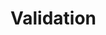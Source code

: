 

# Validation
<!--
@Validated @RequestBody @RequestParam配合使用校验参数
https://www.cnblogs.com/cjyboy/p/11465876.html
 
https://mp.weixin.qq.com/s/lPvFnpqpRPRT5DyOYYidyw
https://mp.weixin.qq.com/s/Vmbp5jEm_aKfo_O20gZqcg

 工作几年了，原来我只用了数据校验的皮毛~ 
 https://mp.weixin.qq.com/s/gzSqZIa6tQM6DsDYy3ll9g

@Validated和@Valid区别
https://blog.csdn.net/wangjiangongchn/article/details/86477386

Spring validation 用法说明
https://blog.csdn.net/qq_35206261/article/details/102608477

 Spring Validation最佳实践及其实现原理，参数校验没那么简单！ 
 https://mp.weixin.qq.com/s/UFT97SbygPMaFd7hYPyojg


-->